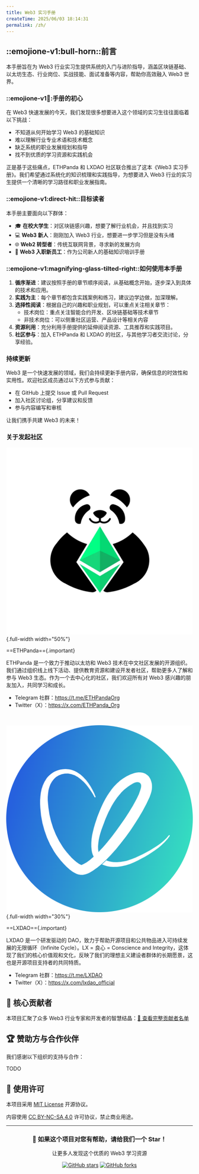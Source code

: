 ```yaml
---
title: Web3 实习手册
createTime: 2025/06/03 18:14:31
permalink: /zh/
---
```


## ::emojione-v1:bull-horn::前言

本手册旨在为 Web3 行业实习生提供系统的入门与进阶指导，涵盖区块链基础、以太坊生态、行业岗位、实战技能、面试准备等内容，帮助你高效融入 Web3 世界。

### ::emojione-v1:memo::手册的初心

在 Web3 快速发展的今天，我们发现很多想要进入这个领域的实习生往往面临着以下挑战：

- 不知道从何开始学习 Web3 的基础知识
- 难以理解行业专业术语和技术概念
- 缺乏系统的职业发展规划和指导
- 找不到优质的学习资源和实践机会

正是基于这些痛点，ETHPanda 和 LXDAO 社区联合推出了这本《Web3 实习手册》。我们希望通过系统化的知识梳理和实践指导，为想要进入 Web3 行业的实习生提供一个清晰的学习路径和职业发展指南。

### ::emojione-v1:direct-hit::目标读者

本手册主要面向以下群体：

- 🎓 **在校大学生**：对区块链感兴趣，想要了解行业机会，并且找到实习
- 💻 **Web3 新人**：刚刚加入 Web3 行业，想要进一步学习但是没有头绪
- 🌐 **Web2 转型者**：传统互联网背景，寻求新的发展方向
- 🚀 **Web3 入职新员工**：作为公司新人的基础知识培训手册

### ::emojione-v1:magnifying-glass-tilted-right::如何使用本手册

1. **循序渐进**：建议按照手册的章节顺序阅读，从基础概念开始，逐步深入到具体的技术和应用。
2. **实践为主**：每个章节都包含实践案例和练习，建议边学边做，加深理解。
3. **选择性阅读**：根据自己的兴趣和职业规划，可以重点关注相关章节：
   - 技术岗位：重点关注智能合约开发、区块链基础等技术章节
   - 非技术岗位：可以侧重社区运营、产品设计等相关内容
4. **资源利用**：充分利用手册提供的延伸阅读资源、工具推荐和实践项目。
5. **社区参与**：加入 ETHPanda 和 LXDAO 的社区，与其他学习者交流讨论，分享经验。

### 持续更新

Web3 是一个快速发展的领域，我们会持续更新手册内容，确保信息的时效性和实用性。欢迎社区成员通过以下方式参与贡献：

- 在 GitHub 上提交 Issue 或 Pull Request
- 加入社区讨论组，分享建议和反馈
- 参与内容编写和审核

让我们携手共建 Web3 的未来！

### 关于发起社区

![ETHPanda](./images/logo/ethpanda.png){.full-width width="50%"}

==ETHPanda=={.important}

ETHPanda 是一个致力于推动以太坊和 Web3 技术在中文社区发展的开源组织。我们通过组织线上线下活动、提供教育资源和建设开发者社区，帮助更多人了解和参与 Web3 生态。作为一个去中心化的社区，我们欢迎所有对 Web3 感兴趣的朋友加入，共同学习和成长。

- Telegram 社群：<https://t.me/ETHPandaOrg>
- Twitter（X）：<https://x.com/ETHPanda_Org>

<br>

![LXDAO](./images/logo/LXDAO.png){.full-width width="30%"}

==LXDAO=={.important}

LXDAO 是一个研发驱动的 DAO，致力于帮助开源项目和公共物品进入可持续发展的无限循环（Infinite Cycle）。LX = 良心 = Conscience and Integrity，这体现了我们的核心价值观和文化，反映了我们的理想主义建设者群体的长期愿景，这也是开源项目支持者的共同特质。

- Telegram 社群：<https://t.me/LXDAO>
- Twitter（X）：<https://x.com/lxdao_official>

## 👥 核心贡献者

本项目汇聚了众多 Web3 行业专家和开发者的智慧结晶：[👥 查看完整贡献者名单](./acknowledgments.md)

## 🏆 赞助方与合作伙伴

我们感谢以下组织的支持与合作：

TODO

## 📄 使用许可

本项目采用 [MIT License](https://github.com/ethpanda-org/Web3-Internship-Handbook/blob/main/LICENSE) 开源协议。

内容使用 [CC BY-NC-SA 4.0](https://creativecommons.org/licenses/by-nc-sa/4.0/) 许可协议，禁止商业用途。

---

<div align="center">
  <h3>🌟 如果这个项目对您有帮助，请给我们一个 Star！</h3>
  <p>让更多人发现这个优质的 Web3 学习资源</p>

[![GitHub stars](https://img.shields.io/github/stars/ethpanda-org/Web3-Internship-Handbook?style=social)](https://github.com/ethpanda-org/Web3-Internship-Handbook)
[![GitHub forks](https://img.shields.io/github/forks/ethpanda-org/Web3-Internship-Handbook?style=social)](https://github.com/ethpanda-org/Web3-Internship-Handbook)

</div>
